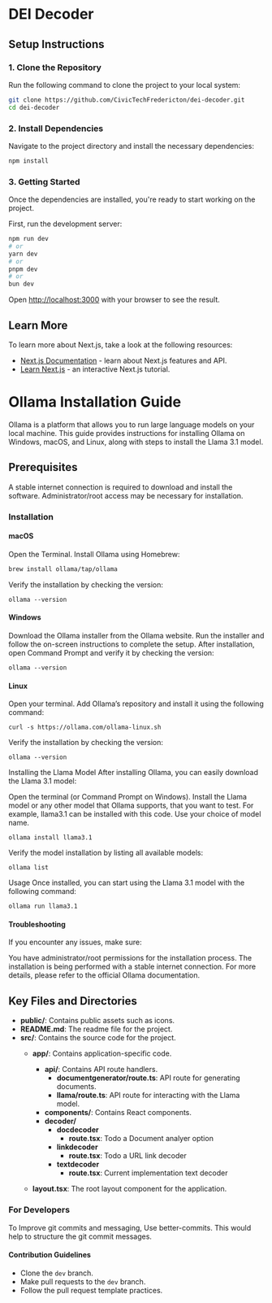 # DEI Decoder

## Setup Instructions

### 1. Clone the Repository  
Run the following command to clone the project to your local system:  
```sh
git clone https://github.com/CivicTechFredericton/dei-decoder.git
cd dei-decoder
```

### 2. Install Dependencies  
Navigate to the project directory and install the necessary dependencies:  
```sh
npm install
```

### 3. Getting Started  
Once the dependencies are installed, you're ready to start working on the project.



First, run the development server:

```bash
npm run dev
# or
yarn dev
# or
pnpm dev
# or
bun dev
```

Open [http://localhost:3000](http://localhost:3000) with your browser to see the result.

## Learn More

To learn more about Next.js, take a look at the following resources:

- [Next.js Documentation](https://nextjs.org/docs) - learn about Next.js features and API.
- [Learn Next.js](https://nextjs.org/learn) - an interactive Next.js tutorial.

# Ollama Installation Guide
Ollama is a platform that allows you to run large language models on your local machine. This guide provides instructions for installing Ollama on Windows, macOS, and Linux, along with steps to install the Llama 3.1 model.

## Prerequisites
A stable internet connection is required to download and install the software.
Administrator/root access may be necessary for installation.
### Installation
#### macOS
Open the Terminal.
Install Ollama using Homebrew:
```bash
brew install ollama/tap/ollama

```
Verify the installation by checking the version:
```
ollama --version
```
#### Windows
Download the Ollama installer from the Ollama website.
Run the installer and follow the on-screen instructions to complete the setup.
After installation, open Command Prompt and verify it by checking the version:

```
ollama --version
```
#### Linux
Open your terminal.
Add Ollama’s repository and install it using the following command:
```
curl -s https://ollama.com/ollama-linux.sh 
```

Verify the installation by checking the version:

```
ollama --version
```
Installing the Llama Model
After installing Ollama, you can easily download the Llama 3.1 model:

Open the terminal (or Command Prompt on Windows).
Install the Llama model or any other model that Ollama supports, that you want to test.
For example, llama3.1 can be installed with this code. Use your choice of model name.
```
ollama install llama3.1
```
Verify the model installation by listing all available models:

```
ollama list
```

Usage
Once installed, you can start using the Llama 3.1 model with the following command:

```
ollama run llama3.1
```
#### Troubleshooting
If you encounter any issues, make sure:

You have administrator/root permissions for the installation process.
The installation is being performed with a stable internet connection.
For more details, please refer to the official Ollama documentation.

## Key Files and Directories

- **public/**: Contains public assets such as icons.
- **README.md**: The readme file for the project.
- **src/**: Contains the source code for the project.
  - **app/**: Contains application-specific code.
    - **api/**: Contains API route handlers.
      - **documentgenerator/route.ts**: API route for generating documents.
      - **llama/route.ts**: API route for interacting with the Llama model.
    - **components/**: Contains React components.
    - **decoder/**
        - **docdecoder**
            - **route.tsx**: Todo a Document analyer option
        - **linkdecoder**
            - **route.tsx**: Todo a URL link decoder
        - **textdecoder**
            - **route.tsx**: Current implementation text decoder

  - **layout.tsx**: The root layout component for the application.

### For Developers
To Improve git commits and messaging, Use better-commits.
This would help to structure the git commit messages. 

#### Contribution Guidelines
- Clone the `dev` branch.
- Make pull requests to the `dev` branch.
- Follow the pull request template practices.
